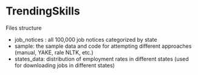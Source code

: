 # TrendingSkills

Files structure

 -  job_notices : all 100,000 job notices categorized by state
 -  sample: the sample data and code for attempting different approaches (manual, YAKE, rale NLTK, etc.)
 -  states_data: distribution of employment rates in different states (used for downloading jobs in different states) 
